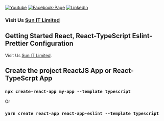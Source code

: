 [![Youtube][youtube-shield]][youtube-url]
[![Facebook-Page][facebook-shield]][facebook-url]
[![LinkedIn][linkedin-shield]][linkedin-url]

<h3>
Visit Us
<a href="http://www.sunitlimitrd.com">Sun IT Limited</a>
</h3>

## Getting Started React, React-TypeScript Eslint-Prettier Configuration

Visit Us [Sun IT Limited](http://www.sunitlimited.com).

## Create the project ReactJS App or React-TypeScrpt App

### `npx create-react-app my-app --template typescript`

Or

### `yarn create react-app react-app-eslint --template typescript`

[youtube-shield]: https://img.shields.io/badge/-Youtube-black.svg?style=flat-square&logo=youtube&color=blue&logoColor=red
[youtube-url]: https://www.youtube.com/watch?v=9i424dXt2Pk
[facebook-shield]: https://img.shields.io/badge/-Facebook-black.svg?style=flat-square&logo=facebook&color=pink&logoColor=blue
[facebook-url]: https://www.facebook.com/SunItLimited/
[linkedin-shield]: https://img.shields.io/badge/-LinkedIn-black.svg?style=flat-square&logo=linkedin&colorB=red
[linkedin-url]: https://www.linkedin.com/company/gosunitlimited
